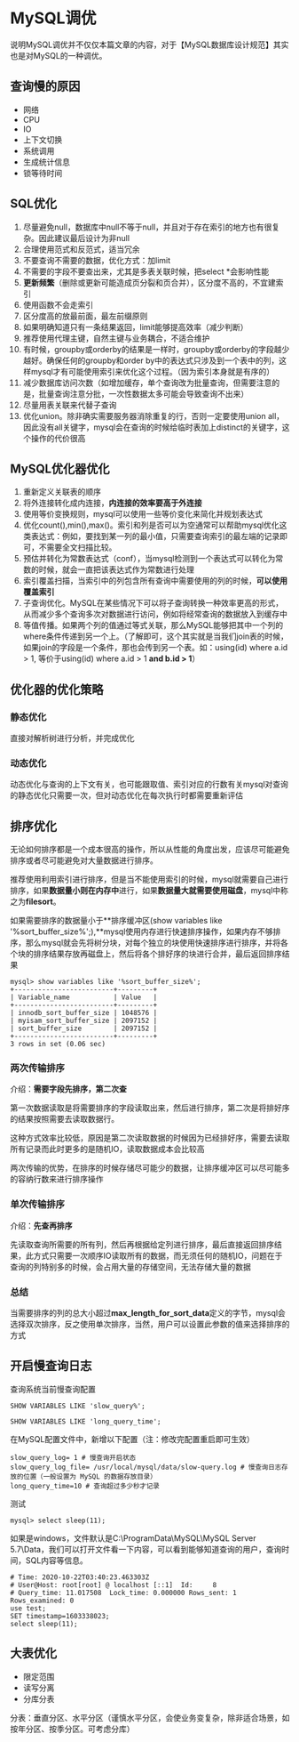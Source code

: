 # MySQL调优

说明MySQL调优并不仅仅本篇文章的内容，对于【MySQL数据库设计规范】其实也是对MySQL的一种调优。



## 查询慢的原因

- 网络
- CPU
- IO
- 上下文切换
- 系统调用
- 生成统计信息
- 锁等待时间



## SQL优化

1. 尽量避免null，数据库中null不等于null，并且对于存在索引的地方也有很复杂。因此建议最后设计为非null
2. 合理使用范式和反范式，适当冗余
3. 不要查询不需要的数据，优化方式：加limit
4. 不需要的字段不要查出来，尤其是多表关联时候，把select *会影响性能
5. **更新频繁**（删除或更新可能造成页分裂和页合并），区分度不高的，不宜建索引
6. 使用函数不会走索引
7. 区分度高的放最前面，最左前缀原则
8. 如果明确知道只有一条结果返回，limit能够提高效率（减少判断）
9. 推荐使用代理主键，自然主键与业务耦合，不适合维护
10. 有时候，groupby或orderby的结果是一样时，groupby或orderby的字段越少越好。确保任何的groupby和order by中的表达式只涉及到一个表中的列，这样mysql才有可能使用索引来优化这个过程。（因为索引本身就是有序的）
11. 减少数据库访问次数（如增加缓存，单个查询改为批量查询，但需要注意的是，批量查询注意分批，一次性数据太多可能会导致查询不出来）
12. 尽量用表关联来代替子查询
13. 优化union。除非确实需要服务器消除重复的行，否则一定要使用union all，因此没有all关键字，mysql会在查询的时候给临时表加上distinct的关键字，这个操作的代价很高



## MySQL优化器优化

1.  重新定义关联表的顺序
2. 将外连接转化成内连接，**内连接的效率要高于外连接**
3. 使用等价变换规则，mysql可以使用一些等价变化来简化并规划表达式
4. 优化count(),min(),max()。索引和列是否可以为空通常可以帮助mysql优化这类表达式：例如，要找到某一列的最小值，只需要查询索引的最左端的记录即可，不需要全文扫描比较。
5. 预估并转化为常数表达式（conf），当mysql检测到一个表达式可以转化为常数的时候，就会一直把该表达式作为常数进行处理
6. 索引覆盖扫描，当索引中的列包含所有查询中需要使用的列的时候，**可以使用覆盖索引**
7. 子查询优化。MySQL在某些情况下可以将子查询转换一种效率更高的形式，从而减少多个查询多次对数据进行访问，例如将经常查询的数据放入到缓存中
8. 等值传播。如果两个列的值通过等式关联，那么MySQL能够把其中一个列的where条件传递到另一个上。（了解即可，这个其实就是当我们join表的时候，如果join的字段是一个条件，那也会传到另一个表。如：using(id) where a.id > 1,  等价于using(id) where a.id > 1 **and b.id > 1**）



## 优化器的优化策略

### 静态优化

直接对解析树进行分析，并完成优化

### 动态优化

动态优化与查询的上下文有关，也可能跟取值、索引对应的行数有关mysql对查询的静态优化只需要一次，但对动态优化在每次执行时都需要重新评估



## 排序优化

无论如何排序都是一个成本很高的操作，所以从性能的角度出发，应该尽可能避免排序或者尽可能避免对大量数据进行排序。

推荐使用利用索引进行排序，但是当不能使用索引的时候，mysql就需要自己进行排序，如果**数据量小则在内存中**进行，如果**数据量大就需要使用磁盘**，mysql中称之为**filesort**。

如果需要排序的数据量小于**排序缓冲区(show variables like '%sort_buffer_size%';),**mysql使用内存进行快速排序操作，如果内存不够排序，那么mysql就会先将树分块，对每个独立的块使用快速排序进行排序，并将各个块的排序结果存放再磁盘上，然后将各个排好序的块进行合并，最后返回排序结果

```mysql
mysql> show variables like '%sort_buffer_size%';
+-------------------------+---------+
| Variable_name           | Value   |
+-------------------------+---------+
| innodb_sort_buffer_size | 1048576 |
| myisam_sort_buffer_size | 2097152 |
| sort_buffer_size        | 2097152 |
+-------------------------+---------+
3 rows in set (0.06 sec)
```



### 两次传输排序

介绍：**需要字段先排序，第二次查**

第一次数据读取是将需要排序的字段读取出来，然后进行排序，第二次是将排好序的结果按照需要去读取数据行。

这种方式效率比较低，原因是第二次读取数据的时候因为已经排好序，需要去读取所有记录而此时更多的是随机IO，读取数据成本会比较高

两次传输的优势，在排序的时候存储尽可能少的数据，让排序缓冲区可以尽可能多的容纳行数来进行排序操作



### 单次传输排序

介绍：**先查再排序**

先读取查询所需要的所有列，然后再根据给定列进行排序，最后直接返回排序结果，此方式只需要一次顺序IO读取所有的数据，而无须任何的随机IO，问题在于查询的列特别多的时候，会占用大量的存储空间，无法存储大量的数据



### 总结

当需要排序的列的总大小超过**max_length_for_sort_data**定义的字节，mysql会选择双次排序，反之使用单次排序，当然，用户可以设置此参数的值来选择排序的方式





## 开启慢查询日志

查询系统当前慢查询配置

```mysql
SHOW VARIABLES LIKE 'slow_query%';

SHOW VARIABLES LIKE 'long_query_time';
```



在MySQL配置文件中，新增以下配置（注：修改完配置重启即可生效）

```
slow_query_log= 1 # 慢查询开启状态
slow_query_log_file= /usr/local/mysql/data/slow-query.log # 慢查询日志存放的位置（一般设置为 MySQL 的数据存放目录）
long_query_time=10 # 查询超过多少秒才记录
```



测试

```mysql
mysql> select sleep(11);
```

如果是windows，文件默认是C:\ProgramData\MySQL\MySQL Server 5.7\Data，我们可以打开文件看一下内容，可以看到能够知道查询的用户，查询时间，SQL内容等信息。

```log
# Time: 2020-10-22T03:40:23.463303Z
# User@Host: root[root] @ localhost [::1]  Id:     8
# Query_time: 11.017508  Lock_time: 0.000000 Rows_sent: 1  Rows_examined: 0
use test;
SET timestamp=1603338023;
select sleep(11);
```



## 大表优化

- 限定范围
- 读写分离
- 分库分表

分表：垂直分区、水平分区（谨慎水平分区，会使业务变复杂，除非适合场景，如按年分区、按季分区。可考虑分库）